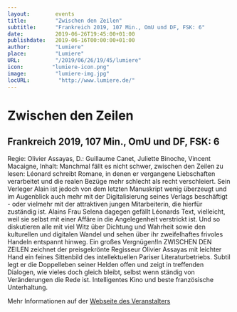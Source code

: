 ```yaml
---
layout:        events
title:         "Zwischen den Zeilen"
subtitle:      "Frankreich 2019, 107 Min., OmU und DF, FSK: 6"
date:          2019-06-26T19:45:00+01:00
publishdate:   2019-06-16T00:00:00+01:00
author:        "Lumiere"
place:         "Lumiere"
URL:           "/2019/06/26/19/45/lumiere"
icon:         "lumiere-icon.png"
image:         "lumiere-img.jpg"
locURL:         "http://www.lumiere.de/"
---
```


Zwischen den Zeilen
===========

Frankreich 2019, 107 Min., OmU und DF, FSK: 6
-----------

Regie: Olivier Assayas, D.:  Guillaume Canet, Juliette Binoche, Vincent Macaigne, Inhalt: Manchmal fällt es nicht schwer, zwischen den Zeilen zu lesen: Léonard schreibt Romane, in denen er vergangene Liebschaften verarbeitet und die realen Bezüge mehr schlecht als recht verschleiert. Sein Verleger Alain ist jedoch von dem letzten Manuskript wenig überzeugt und im Augenblick auch mehr mit der Digitalisierung seines Verlags beschäftigt - oder vielmehr mit der attraktiven jungen Mitarbeiterin, die hierfür zuständig ist. Alains Frau Selena dagegen gefällt Léonards Text, vielleicht, weil sie selbst mit einer Affäre in die Angelegenheit verstrickt ist.  Und so diskutieren alle mit viel Witz über Dichtung und Wahrheit sowie den kulturellen und digitalen Wandel und sehen über ihr zweifelhaftes frivoles Handeln entspannt hinweg. Ein großes Vergnügen!In ZWISCHEN DEN ZEILEN zeichnet der preisgekrönte Regisseur Olivier Assayas mit leichter Hand ein feines Sittenbild des intellektuellen Pariser Literaturbetriebs. Subtil legt er die Doppelleben seiner Helden offen und zeigt in treffenden Dialogen, wie vieles doch gleich bleibt, selbst wenn ständig von Veränderungen die Rede ist. Intelligentes Kino und beste französische Unterhaltung.

Mehr Informationen auf der [Webseite des Veranstalters](http://www.lumiere.de/19/06/zwischen.htm)
